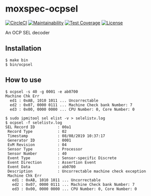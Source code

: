 moxspec-ocpsel
===

[![CircleCI](https://circleci.com/gh/moxspec/moxspec-ocpsel.svg?style=shield&circle-token=eba3eea470549e9eb8de10b6275735e12c622ab3)](https://circleci.com/gh/actapio/moxspec-occpsel)
[![Maintainability](https://api.codeclimate.com/v1/badges/95c9c7e8b41f759331d0/maintainability)](https://codeclimate.com/repos/6023e424911fcc41ac002f11/maintainability)
[![Test Coverage](https://api.codeclimate.com/v1/badges/95c9c7e8b41f759331d0/test_coverage)](https://codeclimate.com/repos/6023e424911fcc41ac002f11/test_coverage)
[![License](https://img.shields.io/badge/License-Apache%202.0-blue.svg)](https://opensource.org/licenses/Apache-2.0)

An OCP SEL decoder

## Installation

```
$ make bin
$ bin/ocpsel
```

## How to use

```
$ ocpsel -s 40 -g 0001 -e ab0700 
Machine Chk Err
  ed1 : 0xAB, 1010 1011 ... Uncorrectable
  ed2 : 0x07, 0000 0111 ... Machine Check bank Number: 7
  ed3 : 0x00, 0000 0000 ... CPU Number: 0, Core Number: 0
```

```
$ sudo ipmitool sel elist -v > selelistv.log
$ ocpsel -f selelistv.log
SEL Record ID          : 00a1
 Record Type           : 02
 Timestamp             : 08/08/2019 10:37:17
 Generator ID          : 0001
 EvM Revision          : 04
 Sensor Type           : Processor
 Sensor Number         : 40
 Event Type            : Sensor-specific Discrete
 Event Direction       : Assertion Event
 Event Data            : ab0700
 Description           : Uncorrectable machine check exception
 Machine Chk Err
   ed1 : 0xAB, 1010 1011 ... Uncorrectable
   ed2 : 0x07, 0000 0111 ... Machine Check bank Number: 7
   ed3 : 0x00, 0000 0000 ... CPU Number: 0, Core Number: 0
```
